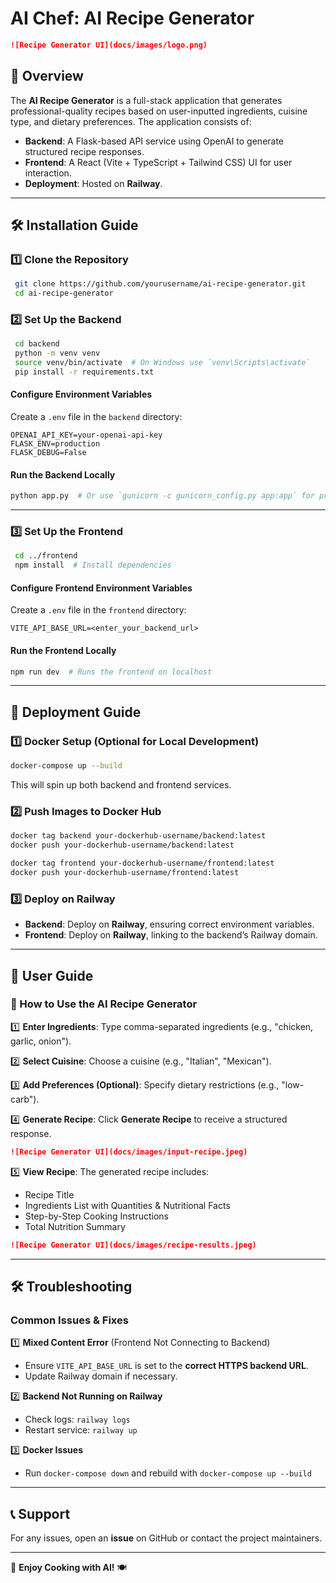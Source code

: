 # AI Chef: AI Recipe Generator

```md
![Recipe Generator UI](docs/images/logo.png)
```

## 📌 Overview

The **AI Recipe Generator** is a full-stack application that generates professional-quality recipes based on user-inputted ingredients, cuisine type, and dietary preferences. The application consists of:

- **Backend**: A Flask-based API service using OpenAI to generate structured recipe responses.
- **Frontend**: A React (Vite + TypeScript + Tailwind CSS) UI for user interaction.
- **Deployment**: Hosted on **Railway**.

---

## 🛠 Installation Guide

### **1️⃣ Clone the Repository**

```sh
 git clone https://github.com/yourusername/ai-recipe-generator.git
 cd ai-recipe-generator
```

### **2️⃣ Set Up the Backend**

```sh
 cd backend
 python -m venv venv
 source venv/bin/activate  # On Windows use `venv\Scripts\activate`
 pip install -r requirements.txt
```

#### **Configure Environment Variables**

Create a `.env` file in the `backend` directory:

```env
OPENAI_API_KEY=your-openai-api-key
FLASK_ENV=production
FLASK_DEBUG=False
```

#### **Run the Backend Locally**

```sh
python app.py  # Or use `gunicorn -c gunicorn_config.py app:app` for production
```

---

### **3️⃣ Set Up the Frontend**

```sh
 cd ../frontend
 npm install  # Install dependencies
```

#### **Configure Frontend Environment Variables**

Create a `.env` file in the `frontend` directory:

```env
VITE_API_BASE_URL=<enter_your_backend_url>
```

#### **Run the Frontend Locally**

```sh
npm run dev  # Runs the frontend on localhost
```

---

## 🚀 Deployment Guide

### **1️⃣ Docker Setup (Optional for Local Development)**

```sh
docker-compose up --build
```

This will spin up both backend and frontend services.

### **2️⃣ Push Images to Docker Hub**

```sh
docker tag backend your-dockerhub-username/backend:latest
docker push your-dockerhub-username/backend:latest

docker tag frontend your-dockerhub-username/frontend:latest
docker push your-dockerhub-username/frontend:latest
```

### **3️⃣ Deploy on Railway**

- **Backend**: Deploy on **Railway**, ensuring correct environment variables.
- **Frontend**: Deploy on **Railway**, linking to the backend’s Railway domain.

---

## 📖 User Guide

### **🌟 How to Use the AI Recipe Generator**

1️⃣ **Enter Ingredients**: Type comma-separated ingredients (e.g., "chicken, garlic, onion").

2️⃣ **Select Cuisine**: Choose a cuisine (e.g., "Italian", "Mexican").

3️⃣ **Add Preferences (Optional)**: Specify dietary restrictions (e.g., "low-carb").

4️⃣ **Generate Recipe**: Click **Generate Recipe** to receive a structured response.

```md
![Recipe Generator UI](docs/images/input-recipe.jpeg)
```

5️⃣ **View Recipe**: The generated recipe includes:

- Recipe Title
- Ingredients List with Quantities & Nutritional Facts
- Step-by-Step Cooking Instructions
- Total Nutrition Summary

```md
![Recipe Generator UI](docs/images/recipe-results.jpeg)
```

---

## 🛠 Troubleshooting

### **Common Issues & Fixes**

1️⃣ **Mixed Content Error** (Frontend Not Connecting to Backend)

- Ensure `VITE_API_BASE_URL` is set to the **correct HTTPS backend URL**.
- Update Railway domain if necessary.

2️⃣ **Backend Not Running on Railway**

- Check logs: `railway logs`
- Restart service: `railway up`

3️⃣ **Docker Issues**

- Run `docker-compose down` and rebuild with `docker-compose up --build`

---

## 📞 Support

For any issues, open an **issue** on GitHub or contact the project maintainers.

---

🚀 **Enjoy Cooking with AI!** 🍽
